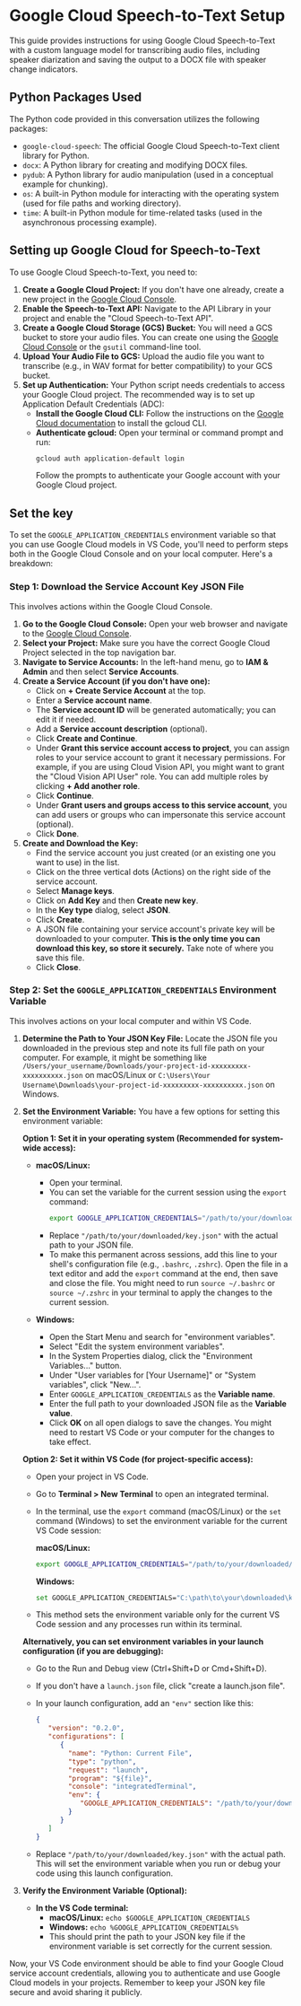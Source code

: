 # Google Cloud Speech-to-Text Setup

This guide provides instructions for using Google Cloud Speech-to-Text with a custom language model for transcribing audio files, including speaker diarization and saving the output to a DOCX file with speaker change indicators.

## **Python Packages Used**

The Python code provided in this conversation utilizes the following packages:  
- `google-cloud-speech`: The official Google Cloud Speech-to-Text client library for Python.  
- `docx`: A Python library for creating and modifying DOCX files.  
- `pydub`: A Python library for audio manipulation (used in a conceptual example for chunking).  
- `os`: A built-in Python module for interacting with the operating system (used for file paths and working directory).  
- `time`: A built-in Python module for time-related tasks (used in the asynchronous processing example).

## **Setting up Google Cloud for Speech-to-Text**

To use Google Cloud Speech-to-Text, you need to:  
1. **Create a Google Cloud Project:** If you don't have one already, create a new project in the [Google Cloud Console](https://console.cloud.google.com/).  
2. **Enable the Speech-to-Text API:** Navigate to the API Library in your project and enable the "Cloud Speech-to-Text API".  
3. **Create a Google Cloud Storage (GCS) Bucket:** You will need a GCS bucket to store your audio files. You can create one using the [Google Cloud Console](https://console.cloud.google.com/storage) or the `gsutil` command-line tool.  
4. **Upload Your Audio File to GCS:** Upload the audio file you want to transcribe (e.g., in WAV format for better compatibility) to your GCS bucket.  
5. **Set up Authentication:** Your Python script needs credentials to access your Google Cloud project. The recommended way is to set up Application Default Credentials (ADC):  
    - **Install the Google Cloud CLI:** Follow the instructions on the [Google Cloud documentation](https://cloud.google.com/sdk/docs/install-sdk#windows) to install the gcloud CLI.  
    - **Authenticate gcloud:** Open your terminal or command prompt and run:  
      ```sh
      gcloud auth application-default login
      ```
      Follow the prompts to authenticate your Google account with your Google Cloud project.

## Set the key

To set the `GOOGLE_APPLICATION_CREDENTIALS` environment variable so that you can use Google Cloud models in VS Code, you'll need to perform steps both in the Google Cloud Console and on your local computer. Here's a breakdown:

### Step 1: Download the Service Account Key JSON File

This involves actions within the Google Cloud Console.

1. **Go to the Google Cloud Console:** Open your web browser and navigate to the [Google Cloud Console](https://console.cloud.google.com/).  
2. **Select your Project:** Make sure you have the correct Google Cloud Project selected in the top navigation bar.  
3. **Navigate to Service Accounts:** In the left-hand menu, go to **IAM & Admin** and then select **Service Accounts**.  
4. **Create a Service Account (if you don't have one):**  
    - Click on **+ Create Service Account** at the top.  
    - Enter a **Service account name**.  
    - The **Service account ID** will be generated automatically; you can edit it if needed.  
    - Add a **Service account description** (optional).  
    - Click **Create and Continue**.  
    - Under **Grant this service account access to project**, you can assign roles to your service account to grant it necessary permissions. For example, if you are using Cloud Vision API, you might want to grant the "Cloud Vision API User" role. You can add multiple roles by clicking **+ Add another role**.  
    - Click **Continue**.  
    - Under **Grant users and groups access to this service account**, you can add users or groups who can impersonate this service account (optional).  
    - Click **Done**.  
5. **Create and Download the Key:**  
    - Find the service account you just created (or an existing one you want to use) in the list.  
    - Click on the three vertical dots (Actions) on the right side of the service account.  
    - Select **Manage keys**.  
    - Click on **Add Key** and then **Create new key**.  
    - In the **Key type** dialog, select **JSON**.  
    - Click **Create**.  
    - A JSON file containing your service account's private key will be downloaded to your computer. **This is the only time you can download this key, so store it securely.** Take note of where you save this file.  
    - Click **Close**.

### Step 2: Set the `GOOGLE_APPLICATION_CREDENTIALS` Environment Variable

This involves actions on your local computer and within VS Code.

1. **Determine the Path to Your JSON Key File:** Locate the JSON file you downloaded in the previous step and note its full file path on your computer. For example, it might be something like `/Users/your_username/Downloads/your-project-id-xxxxxxxxx-xxxxxxxxxx.json` on macOS/Linux or `C:\Users\Your Username\Downloads\your-project-id-xxxxxxxxx-xxxxxxxxxx.json` on Windows.

2. **Set the Environment Variable:** You have a few options for setting this environment variable:

    **Option 1: Set it in your operating system (Recommended for system-wide access):**

    - **macOS/Linux:**
      - Open your terminal.
      - You can set the variable for the current session using the `export` command:
         ```sh
         export GOOGLE_APPLICATION_CREDENTIALS="/path/to/your/downloaded/key.json"
         ```
      - Replace `"/path/to/your/downloaded/key.json"` with the actual path to your JSON file.
      - To make this permanent across sessions, add this line to your shell's configuration file (e.g., `.bashrc`, `.zshrc`). Open the file in a text editor and add the `export` command at the end, then save and close the file. You might need to run `source ~/.bashrc` or `source ~/.zshrc` in your terminal to apply the changes to the current session.

    - **Windows:**
      - Open the Start Menu and search for "environment variables".
      - Select "Edit the system environment variables".
      - In the System Properties dialog, click the "Environment Variables..." button.
      - Under "User variables for [Your Username]" or "System variables", click "New...".
      - Enter `GOOGLE_APPLICATION_CREDENTIALS` as the **Variable name**.
      - Enter the full path to your downloaded JSON file as the **Variable value**.
      - Click **OK** on all open dialogs to save the changes. You might need to restart VS Code or your computer for the changes to take effect.

    **Option 2: Set it within VS Code (for project-specific access):**

    - Open your project in VS Code.
    - Go to **Terminal > New Terminal** to open an integrated terminal.
    - In the terminal, use the `export` command (macOS/Linux) or the `set` command (Windows) to set the environment variable for the current VS Code session:

      **macOS/Linux:**
      ```sh
      export GOOGLE_APPLICATION_CREDENTIALS="/path/to/your/downloaded/key.json"
      ```

      **Windows:**
      ```sh
      set GOOGLE_APPLICATION_CREDENTIALS="C:\path\to\your\downloaded\key.json"
      ```

    - This method sets the environment variable only for the current VS Code session and any processes run within its terminal.

    **Alternatively, you can set environment variables in your launch configuration (if you are debugging):**

    - Go to the Run and Debug view (Ctrl+Shift+D or Cmd+Shift+D).
    - If you don't have a `launch.json` file, click "create a launch.json file".
    - In your launch configuration, add an `"env"` section like this:

      ```json
      {
         "version": "0.2.0",
         "configurations": [
            {
              "name": "Python: Current File",
              "type": "python",
              "request": "launch",
              "program": "${file}",
              "console": "integratedTerminal",
              "env": {
                 "GOOGLE_APPLICATION_CREDENTIALS": "/path/to/your/downloaded/key.json"
              }
            }
         ]
      }
      ```

    - Replace `"/path/to/your/downloaded/key.json"` with the actual path. This will set the environment variable when you run or debug your code using this launch configuration.

3. **Verify the Environment Variable (Optional):**

    - **In the VS Code terminal:**  
      - **macOS/Linux:** `echo $GOOGLE_APPLICATION_CREDENTIALS`  
      - **Windows:** `echo %GOOGLE_APPLICATION_CREDENTIALS%`  
      - This should print the path to your JSON key file if the environment variable is set correctly for the current session.

Now, your VS Code environment should be able to find your Google Cloud service account credentials, allowing you to authenticate and use Google Cloud models in your projects. Remember to keep your JSON key file secure and avoid sharing it publicly.

